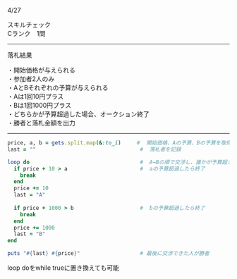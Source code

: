 4/27

スキルチェック  
Cランク　1問  
 
-------------------------------------------

落札結果  

・開始価格が与えられる  
・参加者2人のみ  
・AとBそれぞれの予算が与えられる  
・Aは1回10円プラス  
・Bは1回1000円プラス  
・どちらかが予算超過した場合、オークション終了  
・勝者と落札金額を出力  
 
-------------------------------------------

```ruby
price, a, b = gets.split.map(&:to_i)     #  開始価格、Aの予算、Bの予算を取得
last = ""                                 #  落札者を記録

loop do                                   #  A→Bの順で交渉し、誰かが予算超えたら終了
  if price + 10 > a                       #  aの予算超過したら終了
    break                      
  end
  price += 10                        
  last = "A"              
 
  if price + 1000 > b                     #  bの予算超過したら終了
    break                    
  end
  price += 1000      
  last = "B"                
end

puts "#{last} #{price}"                   # 最後に交渉できた人が勝者

```
 
loop doをwhile trueに置き換えても可能
